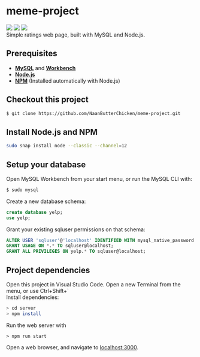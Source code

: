 # meme-project
![](https://img.shields.io/github/repo-size/NaanButterChicken/meme-project)
![](https://img.shields.io/github/contributors/NaanButterChicken/meme-project)
![](https://img.shields.io/github/last-commit/NaanButterChicken/meme-project)
<br>Simple ratings web page, built with MySQL and Node.js.

## Prerequisites
* [**MySQL**](https://www.mysql.com/downloads/) and [**Workbench**](https://www.linuxhelp.com/how-to-install-mysql-workbench-on-linux-mint-18-03)
* [**Node.js**](https://nodejs.org/en/download/package-manager/)
* [**NPM**](https://www.npmjs.com/get-npm) (Installed automatically with Node.js)

## Checkout this project
```bash
$ git clone https://github.com/NaanButterChicken/meme-project.git
```

## Install Node.js and NPM
```bash
sudo snap install node --classic --channel=12
```

## Setup your database
Open MySQL Workbench from your start menu, or run the MySQL CLI with:
```bash
$ sudo mysql
``` 
Create a new database schema:
```sql
create database yelp; 
use yelp;
```
Grant your existing sqluser permissions on that schema:
```sql
ALTER USER 'sqluser'@'localhost' IDENTIFIED WITH mysql_native_password BY 'sqluserpw';
GRANT USAGE ON *.* TO sqluser@localhost;
GRANT ALL PRIVILEGES ON yelp.* TO sqluser@localhost;
```

## Project dependencies
Open this project in Visual Studio Code. Open a new Terminal from the menu, or use Ctrl+Shift+`  
Install dependencies:
```bash
> cd server
> npm install
```
Run the web server with 
```
> npm run start
```
Open a web browser, and navigate to [localhost:3000](http://localhost:3000/).

